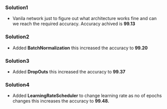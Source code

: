 ### Solution1

- Vanila network just to figure out what architecture works fine and can we reach the required accuracy. Accuracy achived is **99.13**

### Solution2

- Added **BatchNormalization** this increased the accuracy to **99.20**

### Solution3

- Added **DropOuts**  this increased the accuracy to **99.37**

### Solution4

- Added **LearningRateScheduler** to change learning rate as no of epochs changes this increases the accuracy to **99.48.**

